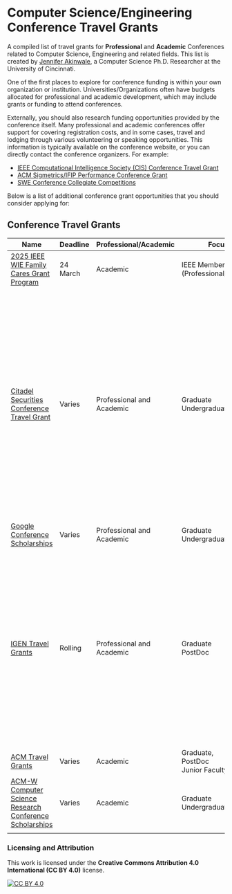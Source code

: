 # Computer Science/Engineering Conference Travel Grants


A compiled list of travel grants for **Professional** and **Academic** Conferences related to Computer Science, Engineering and related fields. This list is created by [Jennifer Akinwale](https://jennifernakinwale.netlify.app/), a Computer Science Ph.D. Researcher at the University of Cincinnati.

One of the first places to explore for conference funding is within your own organization or institution. Universities/Organizations often have budgets allocated for professional and academic development, which may include grants or funding to attend conferences.

Externally, you should also research funding opportunities provided by the conference itself. Many professional and academic conferences offer support for covering registration costs, and in some cases, travel and lodging through various volunteering or speaking opportunities. This information is typically available on the conference website, or you can directly contact the conference organizers. For example:
<ul> <li><a href="https://cis.ieee.org/activities/membership-activities/travel-grants">IEEE Computational Intelligence Society (CIS) Conference Travel Grant</a></li> <li><a href="https://www.sigmetrics.org/sigmetrics2024/student_grants.html">ACM Sigmetrics/IFIP Performance Conference Grant</a></li> <li><a href="https://swe.org/awards/collegiate-competitions/">SWE Conference Collegiate Competitions </a></li> </ul>


Below is a list of additional conference grant opportunities that you should consider applying for:


## Conference Travel Grants
| Name                                               | Deadline         | Professional/Academic | Focus                  | Additional                                                                                  |
| -------------------------------------------------- | --------------------------------------------------- | ---------------------------- | ---------------------- | ----------------------------------------------------------------------------------------------------------------------- |
| [2025 IEEE WIE Family Cares Grant Program](https://wie.ieee.org/grants-scholarships/family-cares-grant/?utm_source=newsletter&utm_medium=email&utm_campaign=social+media) | 24 March     | Academic              | IEEE Members (Professional/Student)  | 
| [Citadel Securities Conference Travel Grant](https://www.citadelsecurities.com/careers/students/conference-travel-grant/) | Varies           | Professional and Academic              | Graduate <br> Undergraduate | Currently eligible conferences are: <ul><li>Grace Hopper Celebration</li><li>NeurIPS – Conference on Neural Information Processing Systems</li><li>Joint March Meeting and April Meeting – Global Physics Summit</li><li>ICLR – International Conference on Learning Representations</li><li>ICML – International Conference of Machine Learning</li></ul> |
| [Google Conference Scholarships](https://buildyourfuture.withgoogle.com/scholarships/google-conference-scholarships) | Varies           | Professional and Academic | Graduate  <br> Undergraduate |                                                                                             |
| [IGEN Travel Grants](https://igenetwork.org/travel-grants) | Rolling           | Professional and Academic | Graduate  <br>  PostDoc | Open to Graduate Student or Postdoctoral Scholar associated with the following IGEN AMT Partner organizations: <ul><li>AAS</li><li>ACS</li><li>AMS</li><li>APS</li><li>MRS</li><li>AGU</li><li>USC Research Hub</li><li>University of Wisconsin Madison CIMER</li><li>RIT Inclusive Practices Hub</li><li>WestEd</li></ul> |
| [ACM Travel Grants](https://www.acm.org/conferences/data-science-summit/data-science-summit-student-travel-grants) | Varies           | Academic              | Graduate, <br> PostDoc <br> Junior Faculty |                                                                                             |
| [ACM-W Computer Science Research Conference Scholarships](https://women.acm.org/scholarships/) | Varies           | Academic              | Graduate  <br> Undergraduate |                                                                                             |
                                                                                            |

### Licensing and Attribution

This work is licensed under the **Creative Commons Attribution 4.0 International (CC BY 4.0)** license.

[![CC BY 4.0][cc-by-image]][cc-by]


[cc-by]: https://creativecommons.org/licenses/by/4.0/
[cc-by-image]: https://licensebuttons.net/l/by/4.0/88x31.png

